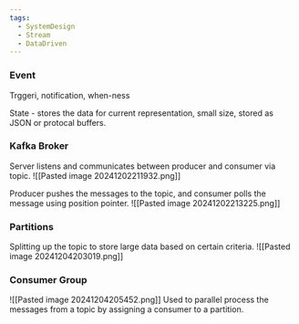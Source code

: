 ```yaml
---
tags:
  - SystemDesign
  - Stream
  - DataDriven
---
```

### Event
Trggeri, notification, when-ness

State - stores the data for current representation, small size, stored as JSON or protocal buffers.

### Kafka Broker
Server listens and communicates between producer and consumer via topic.
![[Pasted image 20241202211932.png]]

Producer pushes the messages to the topic, and consumer polls the message using position pointer.
![[Pasted image 20241202213225.png]]

### Partitions
Splitting up the topic to store large data based on certain criteria.
![[Pasted image 20241204203019.png]]

### Consumer Group
![[Pasted image 20241204205452.png]]
Used to parallel process the messages from a topic by assigning a consumer to a partition.

